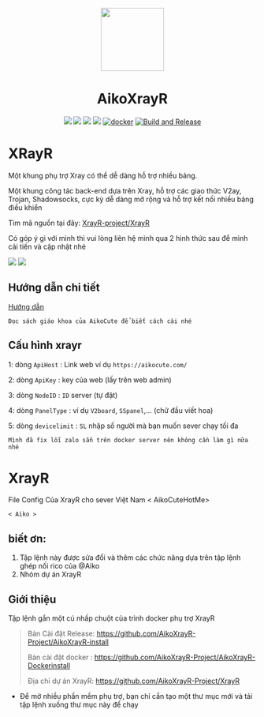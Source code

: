 <p align="center"><img src="https://avatars.githubusercontent.com/u/91626055?v=4" width="128" /></p>

<div align="center">

# AikoXrayR

[![](https://img.shields.io/badge/Telegram-group-green?style=flat-square)](https://t.me/aikocutehotme)
[![](https://img.shields.io/badge/Telegram-channel-blue?style=flat-square)](https://t.me/AikoCute_Support)
[![](https://img.shields.io/github/downloads/AikoXrayR-Project/XrayR/total.svg?style=flat-square)](https://github.com/AikoCute/XrayR/releases)
[![](https://img.shields.io/github/v/release/AikoXrayR-Project/XrayR?style=flat-square)](https://github.com/AikoCute/XrayR/releases)
[![docker](https://img.shields.io/docker/v/aikocute/xrayr?label=Docker%20image&sort=semver)](https://hub.docker.com/r/aikocute/xrayr)
[![Build and Release](https://github.com/AikoCute/XrayR/actions/workflows/release.yml/badge.svg)](https://github.com/AikoCute/XrayR/actions/workflows/release.yml)
</div>

# XRayR
Một khung phụ trợ Xray có thể dễ dàng hỗ trợ nhiều bảng.

Một khung công tác back-end dựa trên Xray, hỗ trợ các giao thức V2ay, Trojan, Shadowsocks, cực kỳ dễ dàng mở rộng và hỗ trợ kết nối nhiều bảng điều khiển

Tìm mã nguồn tại đây: [XrayR-project/XrayR](https://github.com/AikoCute/XrayR)

Có góp ý gì với mình thì vui lòng liên hệ mình qua 2 hình thức sau để mình cải tiến và cập nhật nhé 

[![](https://img.shields.io/badge/ZaloChat-@AikoCuteZalo-blue.svg)](https://zalo.me/0368629364)
[![](https://img.shields.io/badge/TeleChat-@AikocuteTele-blue.svg)](https://t.me/AikoCute_Player)

## Hướng dẫn chi tiết
[Hướng dẫn](https://aikocute.com)
 
` Đọc sách giáo khoa của AikoCute để biết cách cài nhé `
## Cấu hình xrayr

1: dòng `ApiHost` : Link web ví dụ `https://aikocute.com/`

2: dòng `ApiKey` : key của web (lấy trên web admin)

3: dòng `NodeID` : `ID` server (tự đặt)

4: dòng `PanelType` : ví dụ `V2board`, `SSpanel`,... (chữ đầu viết hoa)

5: dòng `devicelimit` : `SL` nhập số người mà bạn muốn sever chạy tối đa

```
Mình đã fix lỗi zalo sẵn trên docker server nên không cần làm gì nữa nhé
```

# XrayR
File Config Của XrayR cho sever Việt Nam < AikoCuteHotMe>
```
< Aiko >
```
## biết ơn: 

1. Tập lệnh này được sửa đổi và thêm các chức năng dựa trên tập lệnh ghép nối rico của @Aiko
2. Nhóm dự án XrayR

## Giới thiệu

Tập lệnh gắn một cú nhấp chuột của trình docker phụ trợ XrayR

> Bản Cài đặt Release:  https://github.com/AikoXrayR-Project/AikoXrayR-install
>
> Bản cài đặt docker : https://github.com/AikoXrayR-Project/AikoXrayR-Dockerinstall
>
> Địa chỉ dự án XrayR: https://github.com/AikoXrayR-Project/XrayR

* Để mở nhiều phần mềm phụ trợ, bạn chỉ cần tạo một thư mục mới và tải tập lệnh xuống thư mục này để chạy



